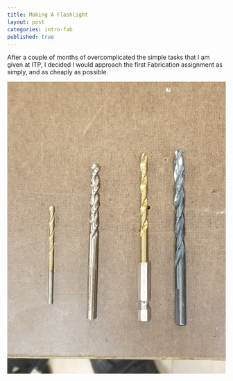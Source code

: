 ```yaml
---
title: Making A Flashlight
layout: post
categories: intro-fab
published: true
---
```


After a couple of months of overcomplicated the simple tasks that I am given at ITP,  I decided I would approach the first Fabrication assignment as simply, and as cheaply as possible.

![](/blog/assets/introfab_1_2.jpg)
